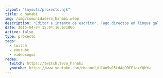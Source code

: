 ```yaml
---
layout: "layouts/proxecto.njk"
title: o_hanabi
img: /img/comunidade/o_hanabi.webp
description: "Editor e intento de escritor. Fago directos en lingua galega, normalmente xogando a xogos de medo ou a algunha novidade.. #saúdeMental Bio"
date: 2015-04-04 15:04:16.671866
active: false
type: proxecto
tags:
  - twitch
  - youtube
  - videoxogos
redes:
  twitch: https://twitch.tv/o_hanabi
  youtube: https://www.youtube.com/channel/UC4o5wJ5tdAqD9FFiaxYQbYw
---
```

